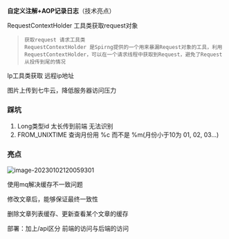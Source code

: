 **自定义注解+AOP记录日志**（技术亮点）



RequestContextHolder 工具类获取request对象



> ```
> 获取request 请求工具类
> RequestContextHolder 是Spirng提供的一个用来暴漏Request对象的工具，利用RequestContextHolder，可以在一个请求线程中获取到Request，避免了Request从投传到尾的情况
> ```



Ip工具类获取 远程ip地址



图片上传到七牛云，降低服务器访问压力



### 踩坑

1. Long类型id 太长传到前端 无法识别
2. FROM_UNIXTIME 查询月份用 %c 而不是 %m(月份小于10为 01, 02, 03...)



### 亮点

![image-20230102120059301](https://tudoutiaoya-notes.oss-cn-beijing.aliyuncs.com/img/image-20230102120059301.png)



使用mq解决缓存不一致问题

修改文章后，能够保证最终一致性

删除文章列表缓存、更新查看某个文章的缓存



部署：加上/api区分  前端的访问与后端的访问



